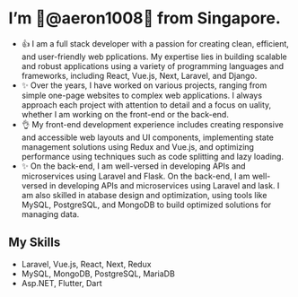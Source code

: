 # I’m 🎉@aeron1008🎉 from Singapore. 
- 👍 I am a full stack developer with a passion for creating clean, efficient, and user-friendly web pplications. My expertise lies in building scalable and robust applications using a variety of programming languages and frameworks, including React, Vue.js, Next, Laravel, and Django.
- ✨ Over the years, I have worked on various projects, ranging from simple one-page websites to complex web applications. I always approach each project with attention to detail and a focus on uality, whether I am working on the front-end or the back-end.
- 👌 My front-end development experience includes creating responsive and accessible web layouts and UI components, implementing state management solutions using Redux and Vue.js, and optimizing performance using techniques such as code splitting and lazy loading.
- ✨ On the back-end, I am well-versed in developing APIs and microservices using Laravel and Flask. On the back-end, I am well-versed in developing APIs and microservices using Laravel and lask. I am also skilled in atabase design and optimization, using tools like MySQL, PostgreSQL, and MongoDB to build optimized solutions for managing data.

 ## My Skills
 + Laravel, Vue.js, React, Next, Redux
 + MySQL, MongoDB, PostgreSQL, MariaDB
 + Asp.NET, Flutter, Dart

<!---
aeron1008/aeron1008 is a ✨ special ✨ repository because its `README.md` (this file) appears on your GitHub profile.
You can click the Preview link to take a look at your changes.
--->
